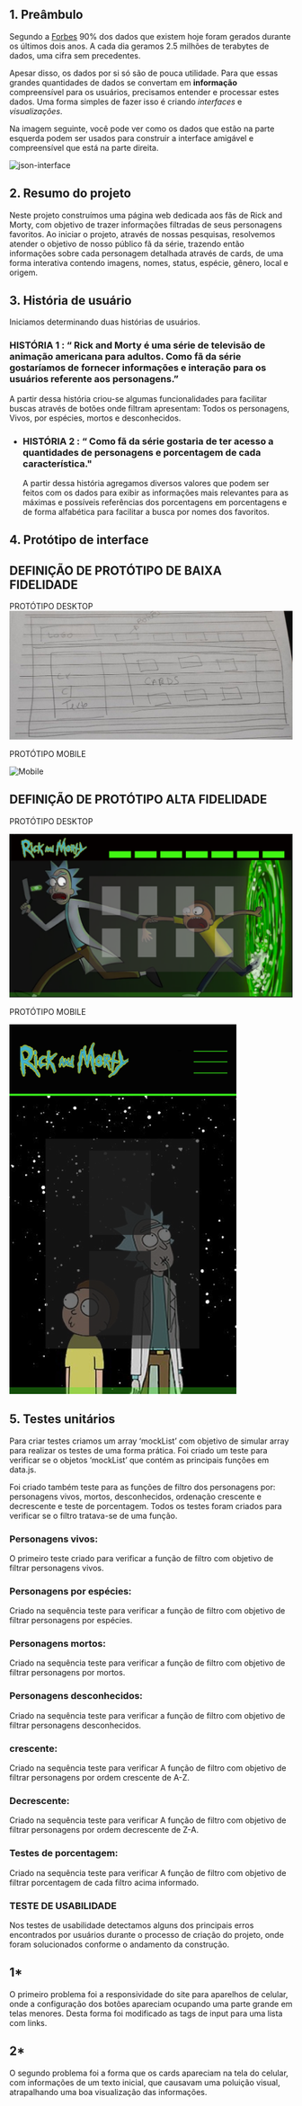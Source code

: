 ## 1. Preâmbulo

Segundo a
[Forbes](https://www.forbes.com/sites/bernardmarr/2018/05/21/how-much-data-do-we-create-every-day-the-mind-blowing-stats-everyone-should-read)
90% dos dados que existem hoje foram gerados durante os últimos dois anos. A
cada dia geramos 2.5 milhões de terabytes de dados, uma cifra sem precedentes.

Apesar disso, os dados por si só são de pouca utilidade. Para que essas grandes
quantidades de dados se convertam em **informação** compreensível para os
usuários, precisamos entender e processar estes dados. Uma forma simples de
fazer isso é criando _interfaces_ e _visualizações_.

Na imagem seguinte, você pode ver como os dados que estão na parte esquerda
podem ser usados para construir a interface amigável e compreensível que está na
parte direita.

![json-interface](https://lh4.googleusercontent.com/Tn-RPXS26pVvOTdUzRT1KVaJ-_QbFs9SpcGLxSPE43fgbHaXtFgMUInuDt7kV41DkT1j8Tt29V0LxQW7SMtC6digOIhfTXSBKdwI08wUwhD3RAqlwy0hjfmhZ2BFe91mtmCSEqysfgk)

## 2. Resumo do projeto

   Neste projeto construímos uma página web dedicada aos fãs de Rick and Morty, com objetivo de trazer informações filtradas de seus personagens favoritos.
  Ao iniciar o projeto, através de nossas pesquisas, resolvemos atender o objetivo de nosso público fã da série, trazendo então informações sobre cada personagem detalhada através de cards, de uma forma interativa contendo imagens, nomes,  status, espécie, gênero, local e origem.
## 3. História de usuário
  Iniciamos determinando duas histórias de usuários.
### HISTÓRIA 1 : “ Rick and Morty é uma série de televisão de animação americana para adultos. Como fã da série gostaríamos de fornecer informações e interação para os usuários referente aos personagens.”

  A partir dessa história criou-se algumas funcionalidades para facilitar buscas através de botões onde filtram apresentam: Todos os personagens, Vivos, por espécies, mortos e desconhecidos.
- ### HISTÓRIA 2 : “ Como fã da série gostaria de ter acesso a quantidades de personagens e porcentagem de cada característica."

  A partir dessa história agregamos  diversos valores que podem ser  
  feitos com os dados para exibir as informações mais relevantes para as máximas e possíveis referências 
dos porcentagens em porcentagens e de forma alfabética para facilitar a busca por nomes dos favoritos.
## 4. Protótipo de interface
 ## DEFINIÇÃO DE PROTÓTIPO DE BAIXA FIDELIDADE
 
PROTÓTIPO DESKTOP
![Desktop](imagens_prototipo/pagWeb_prototipo.jpg)

PROTÓTIPO MOBILE

![Mobile](imagens_prototipo/prototipo_cel.PNG)
## DEFINIÇÃO DE PROTÓTIPO ALTA FIDELIDADE

PROTÓTIPO DESKTOP

![Desktop](imagens_prototipo/imgWeb.PNG)

PROTÓTIPO MOBILE

![Mobile](imagens_prototipo/pagCelular.PNG)
## 5. Testes unitários

Para criar testes criamos um array ‘mockList’ com objetivo de simular array para realizar os testes de uma forma prática.
  Foi criado um teste para verificar se o objetos ‘mockList’ que contém as principais funções em data.js.

  Foi criado também teste para as funções de filtro dos personagens por: personagens vivos, mortos, desconhecidos, ordenação crescente e decrescente e teste de porcentagem. Todos os testes foram criados para verificar se o filtro tratava-se de uma função.
### Personagens vivos: 

  O primeiro teste criado para verificar
a função de filtro com objetivo de filtrar personagens vivos. 
### Personagens por espécies: 

  Criado na sequência  teste para verificar
a função de filtro com objetivo de filtrar personagens por espécies.
###  Personagens mortos:

  Criado na sequência teste para verificar
a função de filtro com objetivo de filtrar personagens por mortos.
### Personagens desconhecidos:

  Criado na sequência teste para verificar
a função de filtro com objetivo de filtrar personagens desconhecidos.

### crescente: 

  Criado na sequência teste para verificar
A função de filtro com objetivo de filtrar personagens por ordem crescente de A-Z.
### Decrescente: 

  Criado na sequência teste para verificar
A função de filtro com objetivo de filtrar personagens por ordem decrescente de Z-A.
### Testes de porcentagem:

  Criado na sequência teste para verificar
A função de filtro com objetivo de filtrar porcentagem de cada filtro acima informado.
### TESTE DE USABILIDADE

  Nos testes de usabilidade detectamos alguns dos principais erros encontrados por usuários durante o processo de criação do projeto, onde foram solucionados conforme o andamento da construção.
  ## 1*
   O primeiro problema foi a responsividade do site para aparelhos de celular, onde a configuração dos botões apareciam ocupando uma parte grande em telas menores. Desta forma foi modificado as tags de input para uma lista com links.  
  ## 2*
   O segundo problema foi a forma que os cards apareciam na tela do celular, com informações de um texto inicial, que causavam uma poluição visual, atrapalhando uma boa visualização das informações. 